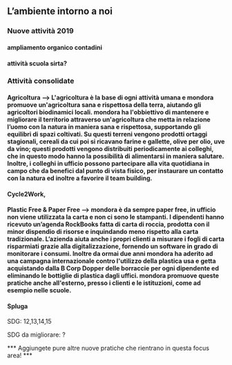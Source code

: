 ## L’ambiente intorno a noi

### Nuove attività 2019

#### ampliamento organico contadini

#### attività scuola sirta?

### Attività consolidate

#### Agricoltura --> L'agricoltura è la base di ogni attività umana e mondora promuove un'agricoltura sana e rispettosa della terra, aiutando gli agricoltori biodinamici locali. mondora ha l'obbiettivo di mantenere e migliorare il territorio attraverso un'agricoltura che metta in relazione l’uomo con la natura in maniera sana e rispettosa, supportando gli equilibri di spazi coltivati. Su questi terreni vengono prodotti ortaggi stagionali, cereali da cui poi si ricavano farine e gallette, olive per olio, uve da vino; questi prodotti vengono distribuiti periodicamente ai colleghi, che in questo modo hanno la possibilità di alimentarsi in maniera salutare. Inoltre, i colleghi in ufficio possono partecipare alla vita quotidiana in campo che da benefici dal punto di vista fisico, per instaurare un contatto con la natura ed inoltre a favorire il team building.


#### Cycle2Work,

#### Plastic Free & Paper Free --> mondora è da sempre paper free, in ufficio non viene utilizzata la carta e non ci sono le stampanti. I dipendenti hanno ricevuto un’agenda RockBooks fatta di carta di roccia, prodotta con il minor dispendio di risorse e inquindando meno rispetto alla carta tradizionale. L’azienda aiuta anche i propri clienti a misurare i fogli di carta risparmiati grazie alla digitalizzazione, fornendo un software in grado di monitorare i consumi. Inoltre da ormai due anni mondora ha aderito ad una campagna internazionale contro l'utilizzo della plastica usa e getta acquistando dalla B Corp Dopper delle borraccie per ogni dipendente ed eliminando le bottiglie di plastica dagli uffici. mondora promuove queste pratiche anche all'esterno, presso i clienti e le istituzioni, come ad esempio nelle scuole. 


#### Spluga

SDG: 12,13,14,15

SDG da migliorare: ?

*** Aggiungete pure altre nuove pratiche che rientrano in questa focus area! ***

